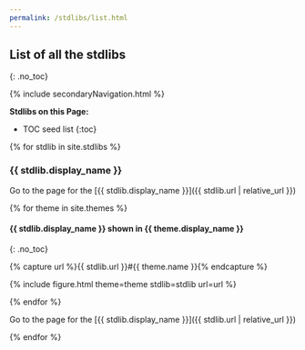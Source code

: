```yaml
---
permalink: /stdlibs/list.html
---
```

## List of all the stdlibs
{: .no_toc}

{% include secondaryNavigation.html %}

**Stdlibs on this Page:**

* TOC seed list
{:toc}

{% for stdlib in site.stdlibs %}

### {{ stdlib.display_name }}

Go to the page for the [{{ stdlib.display_name }}]({{ stdlib.url | relative_url }})

{% for theme in site.themes %}

#### {{ stdlib.display_name }} shown in {{ theme.display_name }}
{: .no_toc}

{% capture url %}{{ stdlib.url }}#{{ theme.name }}{% endcapture %}

{% include figure.html theme=theme stdlib=stdlib url=url %}

{% endfor %}

Go to the page for the [{{ stdlib.display_name }}]({{ stdlib.url | relative_url }})

{% endfor %}
